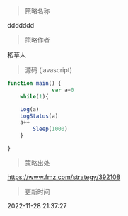 
> 策略名称

ddddddd

> 策略作者

稻草人





> 源码 (javascript)

``` javascript
function main() {
              var a=0
    while(1){

    Log(a)
    LogStatus(a)
    a++
        Sleep(1000)
    }

}
```

> 策略出处

https://www.fmz.com/strategy/392108

> 更新时间

2022-11-28 21:37:27
